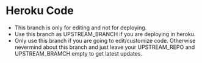# Heroku Code

- This branch is only for editing and not for deploying.
- Use this branch as UPSTREAM_BRANCH if you are deploying in heroku.
- Only use this branch if you are going to edit/customize code. Otherwise nevermind about this branch and just leave your UPSTREAM_REPO and UPSTREAM_BRAMCH empty to get latest updates.
